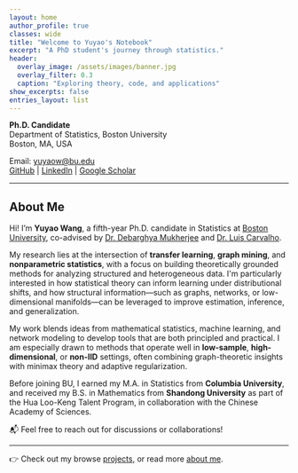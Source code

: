 ```yaml
---
layout: home
author_profile: true
classes: wide
title: "Welcome to Yuyao's Notebook"
excerpt: "A PhD student's journey through statistics."
header:
  overlay_image: /assets/images/banner.jpg
  overlay_filter: 0.3
  caption: "Exploring theory, code, and applications"
show_excerpts: false  
entries_layout: list  
---
```





**Ph.D. Candidate**  
Department of Statistics, Boston University  
Boston, MA, USA

Email: yuyaow@bu.edu  
[GitHub](https://github.com/olivia3395) | [LinkedIn](https://www.linkedin.com/in/yuyao-w-990571191) | [Google Scholar]()

---

## About Me

Hi! I’m **Yuyao Wang**, a fifth-year Ph.D. candidate in Statistics at [Boston University](https://www.bu.edu/), co-advised by [Dr. Debarghya Mukherjee](https://debarghya-mukherjee.github.io/) and [Dr. Luis Carvalho](https://math.bu.edu/people/lecarval/).

My research lies at the intersection of **transfer learning**, **graph mining**, and **nonparametric statistics**, with a focus on building theoretically grounded methods for analyzing structured and heterogeneous data. I'm particularly interested in how statistical theory can inform learning under distributional shifts, and how structural information—such as graphs, networks, or low-dimensional manifolds—can be leveraged to improve estimation, inference, and generalization.

My work blends ideas from mathematical statistics, machine learning, and network modeling to develop tools that are both principled and practical. I am especially drawn to methods that operate well in **low-sample**, **high-dimensional**, or **non-IID** settings, often combining graph-theoretic insights with minimax theory and adaptive regularization.

Before joining BU, I earned my M.A. in Statistics from **Columbia University**, and received my B.S. in Mathematics from **Shandong University** as part of the Hua Loo-Keng Talent Program, in collaboration with the Chinese Academy of Sciences.

📬 Feel free to reach out for discussions or collaborations!

---

👉 Check out my browse [projects](/projects/), or read more [about me](/about/).
